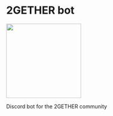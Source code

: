 # 2GETHER bot

<img src="https://discordapp.com/assets/e4923594e694a21542a489471ecffa50.svg" width="200" />

Discord bot for the 2GETHER community
